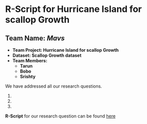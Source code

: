 # R-Script for Hurricane Island for scallop Growth

## **Team Name: _Mavs_**

- **Team Project: Hurricane Island for scallop Growth**
- **Dataset: Scallop Growth dataset**
- **Team Members:**
  - **Tarun**
  - **Bobo**
  - **Srishty**


We have addressed all our research questions.

1)  
2) 
3) 


**R-Script** for our research question can be found [here](https://github.com/Wolverine7/Team-Mavs-ISQA8086-002/new/master/)
